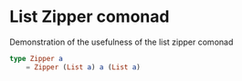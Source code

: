 # List Zipper comonad

Demonstration of the usefulness of the list zipper comonad

```elm
type Zipper a
    = Zipper (List a) a (List a)
```